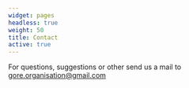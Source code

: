 ```yaml
---
widget: pages
headless: true
weight: 50
title: Contact
active: true
---
```

For questions, suggestions or other send us a mail to [gore.organisation@gmail.com](mailto:gore.organisation@gmail.com)
